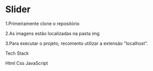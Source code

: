 # Slider

1.Primeiramente clone o repositório

2.As imagens estão localizadas na pasta img

3.Para executar o projeto, recomento utilizar a extensão "localhost".

Tech Stack

Html
Css
JavaScript
